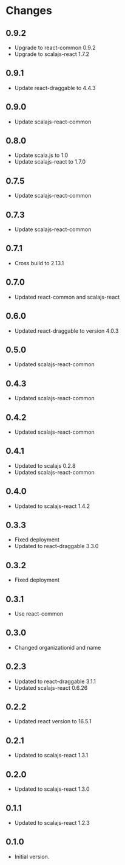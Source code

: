 # Changes

## 0.9.2

* Upgrade to react-common 0.9.2
* Upgrade to scalajs-react 1.7.2

## 0.9.1

* Update react-draggable to 4.4.3

## 0.9.0

* Update scalajs-react-common

## 0.8.0

* Update scala.js to 1.0
* Update scalajs-react to 1.7.0

## 0.7.5

* Update scalajs-react-common

## 0.7.3

* Update scalajs-react-common

## 0.7.1

* Cross build to 2.13.1

## 0.7.0

* Updated react-common and scalajs-react

## 0.6.0

* Updated react-draggable to version 4.0.3

## 0.5.0

* Updated scalajs-react-common

## 0.4.3

* Updated scalajs-react-common

## 0.4.2

* Updated scalajs-react-common

## 0.4.1

* Updated to scalajs 0.2.8
* Updated scalajs-react-common

## 0.4.0

* Updated to scalajs-react 1.4.2

## 0.3.3

* Fixed deployment
* Updated to react-draggable 3.3.0

## 0.3.2

* Fixed deployment

## 0.3.1

* Use react-common

## 0.3.0

* Changed organizationid and name

## 0.2.3

* Updated to react-draggable 3.1.1
* Updated scalajs-react 0.6.26

## 0.2.2

* Updated react version to 16.5.1

## 0.2.1

* Updated to scalajs-react 1.3.1

## 0.2.0

* Updated to scalajs-react 1.3.0

## 0.1.1

* Updated to scalajs-react 1.2.3

## 0.1.0

* Initial version.

